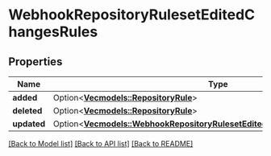 # WebhookRepositoryRulesetEditedChangesRules

## Properties

Name | Type | Description | Notes
------------ | ------------- | ------------- | -------------
**added** | Option<[**Vec<models::RepositoryRule>**](repository-rule.md)> |  | [optional]
**deleted** | Option<[**Vec<models::RepositoryRule>**](repository-rule.md)> |  | [optional]
**updated** | Option<[**Vec<models::WebhookRepositoryRulesetEditedChangesRulesUpdatedInner>**](webhook_repository_ruleset_edited_changes_rules_updated_inner.md)> |  | [optional]

[[Back to Model list]](../README.md#documentation-for-models) [[Back to API list]](../README.md#documentation-for-api-endpoints) [[Back to README]](../README.md)


